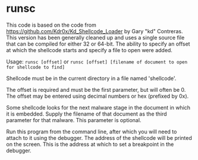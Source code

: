 # runsc

This code is based on the code from
https://github.com/Kdr0x/Kd_Shellcode_Loader by Gary "kd" Contreras. This
version has been generally cleaned up and uses a single source file that can
be compiled for either 32 or 64-bit. The ability to specify an offset at
which the shellcode starts and specify a file to open were added.

Usage: ```runsc [offset]``` or ```runsc [offset] [filename of document to open for shellcode to find]```

Shellcode must be in the current directory in a file named 'shellcode'.

The offset is required and must be the first parameter, but will often be 0.
The offset may be entered using decimal numbers or hex (prefixed by 0x).

Some shellcode looks for the next malware stage in the document in which
it is embedded. Supply the filename of that document as the third parameter
for that malware. This parameter is optional.

Run this program from the command line, after which you will need to
attach to it using the debugger. The address of the shellcode will be
printed on the screen. This is the address at which to set a breakpoint
in the debugger.